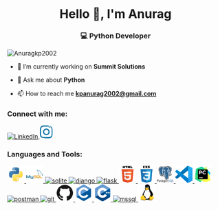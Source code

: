 <link rel="stylesheet" href="https://cdnjs.cloudflare.com/ajax/libs/font-awesome/6.0.0/css/all.min.css">

<h1 align="center">Hello 👋, I'm Anurag </h1>
<h3 align="center">💻 Python Developer</h3>

<p align="left"> 
    <img src="https://komarev.com/ghpvc/?username=Anuragkp2002&label=Profile%20views&color=0e75b6&style=flat" alt="Anuragkp2002" /> 
</p>

- 🔭 I’m currently working on **Summit Solutions**
  
- 💬 Ask me about **Python**

- 📫 How to reach me **kpanurag2002@gmail.com**
 
<h3 align="left">Connect with me:</h3>
<p align="left">
    <a href="https://linkedin.com/in/anurag-ramesh2002" target="blank">
        <img align="center" src="https://cdn.jsdelivr.net/npm/simple-icons@3.0.1/icons/linkedin.svg" alt="LinkedIn" style="width: 30px; height: 30px; fill: #0e76a8;" />
    </a>
    <a href="https://instagram.com/_anraagh" target="blank">
        <svg xmlns="http://www.w3.org/2000/svg" viewBox="0 0 24 24" width="30" height="30">
            <path fill="#0e76a8" d="M12 2.163c3.204 0 3.584.012 4.85.07 1.366.062 2.633.334 3.608 1.31.976.975 1.248 2.242 1.31 3.608.058 1.266.07 1.646.07 4.85s-.012 3.584-.07 4.85c-.062 1.366-.334 2.633-1.31 3.608-.975.976-2.242 1.248-3.608 1.31-1.266.058-1.646.07-4.85.07s-3.584-.012-4.85-.07c-1.366-.062-2.633-.334-3.608-1.31-.976-.975-1.248-2.242-1.31-3.608C2.175 15.584 2.163 15.204 2.163 12s.012-3.584.07-4.85c.062-1.366.334-2.633 1.31-3.608.975-.976 2.242-1.248 3.608-1.31C8.416 2.175 8.796 2.163 12 2.163zm0-2.163C8.741 0 8.332.012 7.053.07 5.775.128 4.64.343 3.65.867c-.985.522-1.803 1.34-2.325 2.325C.343 4.64.128 5.775.07 7.053.012 8.332 0 8.741 0 12c0 3.259.012 3.668.07 4.947.058 1.278.273 2.413.797 3.403.522.985 1.34 1.803 2.325 2.325.99.524 2.125.739 3.403.797C8.332 23.988 8.741 24 12 24c3.259 0 3.668-.012 4.947-.07 1.278-.058 2.413-.273 3.403-.797.985-.522 1.803-1.34 2.325-2.325.524-.99.739-2.125.797-3.403.058-1.278.07-1.688.07-4.947s-.012-3.668-.07-4.947c-.058-1.278-.273-2.413-.797-3.403-.522-.985-1.34-1.803-2.325-2.325-.99-.524-2.125-.739-3.403-.797C15.668.012 15.259 0 12 0zm0 5.838a6.162 6.162 0 1 0 0 12.324 6.162 6.162 0 0 0 0-12.324zm0 10.162a3.999 3.999 0 1 1 0-7.998 3.999 3.999 0 0 1 0 7.998zm6.406-11.845a1.44 1.44 0 1 1 0-2.88 1.44 1.44 0 0 1 0 2.88z"/>
        </svg>
    </a>
</p>

<h3 align="left">Languages and Tools:</h3>
<p align="left">
    <a href="https://www.python.org" target="_blank" rel="noreferrer">
        <img src="https://raw.githubusercontent.com/devicons/devicon/master/icons/python/python-original.svg" alt="python" width="40" height="40"/>
    </a>
    <a href="https://www.mysql.com/" target="_blank" rel="noreferrer">
        <img src="https://raw.githubusercontent.com/devicons/devicon/master/icons/mysql/mysql-original-wordmark.svg" alt="mysql" width="40" height="40"/>
    </a>
    <a href="https://www.sqlite.org/" target="_blank" rel="noreferrer">
        <img src="https://www.vectorlogo.zone/logos/sqlite/sqlite-icon.svg" alt="sqlite" width="40" height="40"/>
    </a>
    <a href="https://www.djangoproject.com/" target="_blank" rel="noreferrer">
        <img src="https://cdn.worldvectorlogo.com/logos/django.svg" alt="django" width="40" height="40"/>
    </a>
    <a href="https://flask.palletsprojects.com/" target="_blank" rel="noreferrer">
        <img src="https://www.vectorlogo.zone/logos/pocoo_flask/pocoo_flask-icon.svg" alt="flask" width="40" height="40"/>
    </a>
    <a href="https://developer.mozilla.org/en-US/docs/Web/HTML" target="_blank" rel="noreferrer">
        <img src="https://raw.githubusercontent.com/devicons/devicon/master/icons/html5/html5-original-wordmark.svg" alt="html5" width="40" height="40"/>
    </a>
    <a href="https://developer.mozilla.org/en-US/docs/Web/CSS" target="_blank" rel="noreferrer">
        <img src="https://raw.githubusercontent.com/devicons/devicon/master/icons/css3/css3-original-wordmark.svg" alt="css3" width="40" height="40"/>
    </a>
    <a href="https://www.postgresql.org" target="_blank" rel="noreferrer">
        <img src="https://raw.githubusercontent.com/devicons/devicon/master/icons/postgresql/postgresql-original-wordmark.svg" alt="postgresql" width="40" height="40"/>
    </a>
    <a href="https://code.visualstudio.com/" target="_blank" rel="noreferrer">
        <img src="https://raw.githubusercontent.com/devicons/devicon/master/icons/vscode/vscode-original.svg" alt="vscode" width="40" height="40"/>
    </a>
    <a href="https://www.jetbrains.com/pycharm/" target="_blank" rel="noreferrer">
        <img src="https://raw.githubusercontent.com/devicons/devicon/master/icons/pycharm/pycharm-original.svg" alt="pycharm" width="40" height="40"/>
    </a>
    <a href="https://www.postman.com/" target="_blank" rel="noreferrer">
        <img src="https://www.vectorlogo.zone/logos/getpostman/getpostman-icon.svg" alt="postman" width="40" height="40"/>
    </a>
    <a href="https://git-scm.com/" target="_blank" rel="noreferrer">
        <img src="https://www.vectorlogo.zone/logos/git-scm/git-scm-icon.svg" alt="git" width="40" height="40"/>
    </a>
    <a href="https://github.com/" target="_blank" rel="noreferrer">
        <img src="https://raw.githubusercontent.com/devicons/devicon/master/icons/github/github-original.svg" alt="github" width="40" height="40"/>
    </a>
    <a href="https://www.cprogramming.com/" target="_blank" rel="noreferrer">
        <img src="https://raw.githubusercontent.com/devicons/devicon/master/icons/c/c-original.svg" alt="c" width="40" height="40"/>
    </a>
    <a href="https://www.w3schools.com/cpp/" target="_blank" rel="noreferrer">
        <img src="https://raw.githubusercontent.com/devicons/devicon/master/icons/cplusplus/cplusplus-original.svg" alt="cplusplus" width="40" height="40"/>
    </a>
    <a href="https://www.microsoft.com/en-us/sql-server" target="_blank" rel="noreferrer">
        <img src="https://www.svgrepo.com/show/303229/microsoft-sql-server-logo.svg" alt="mssql" width="40" height="40"/>
    </a>
    <a href="https://www.linux.org/" target="_blank" rel="noreferrer">
        <img src="https://raw.githubusercontent.com/devicons/devicon/master/icons/linux/linux-original.svg" alt="linux" width="40" height="40"/>
    </a>
</p>
